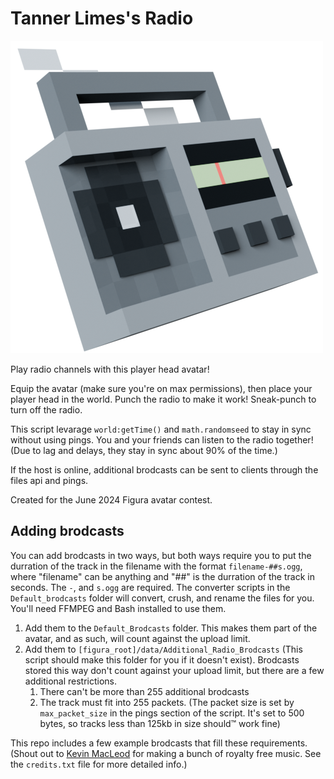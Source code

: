 # Tanner Limes's Radio

![](avatar.png)

Play radio channels with this player head avatar! 

Equip the avatar (make sure you're on max permissions), then place your player head in the world. Punch the radio to make it work! Sneak-punch to turn off the radio. 

<!-- TODO: Video demo -->

This script levarage `world:getTime()` and `math.randomseed` to stay in sync without using pings. You and your friends can listen to the radio together! (Due to lag and delays, they stay in sync about 90% of the time.)

If the host is online, additional brodcasts can be sent to clients through the files api and pings. 

Created for the June 2024 Figura avatar contest. 

## Adding brodcasts

You can add brodcasts in two ways, but both ways require you to put the durration of the track in the filename with the format `filename-##s.ogg`, where "filename" can be anything and "##" is the durration of the track in seconds. The `-`, and `s.ogg` are required. The converter scripts in the `Default_brodcasts` folder will convert, crush, and rename the files for you. You'll need FFMPEG and Bash installed to use them. 

1. Add them to the `Default_Brodcasts` folder. This makes them part of the avatar, and as such, will count against the upload limit. 
2. Add them to `[figura_root]/data/Additional_Radio_Brodcasts` (This script should make this folder for you if it doesn't exist). Brodcasts stored this way don't count against your upload limit, but there are a few additional restrictions. 
    1. There can't be more than 255 additional brodcasts
    2. The track must fit into 255 packets. (The packet size is set by `max_packet_size` in the pings section of the script. It's set to 500 bytes, so tracks less than 125kb in size should™ work fine)

This repo includes a few example brodcasts that fill these requirements. (Shout out to [Kevin MacLeod](incompetech.com) for making a bunch of royalty free music. See the `credits.txt` file for more detailed info.) 